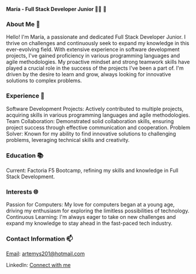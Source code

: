**María - Full Stack Developer Junior 👩‍💻** 👋 
### About Me 🌟
Hello! I'm María, a passionate and dedicated Full Stack Developer Junior. I thrive on challenges and continuously seek to expand my knowledge in this ever-evolving field. With extensive experience in software development projects, I've gained proficiency in various programming languages and agile methodologies. My proactive mindset and strong teamwork skills have played a crucial role in the success of the projects I've been a part of. I'm driven by the desire to learn and grow, always looking for innovative solutions to complex problems.

### Experience 💼
Software Development Projects: Actively contributed to multiple projects, acquiring skills in various programming languages and agile methodologies.
Team Collaboration: Demonstrated solid collaboration skills, ensuring project success through effective communication and cooperation.
Problem Solver: Known for my ability to find innovative solutions to challenging problems, leveraging technical skills and creativity.

### Education 📚
Current: Factoria F5 Bootcamp, refining my skills and knowledge in Full Stack Development.

### Interests 🌐
Passion for Computers: My love for computers began at a young age, driving my enthusiasm for exploring the limitless possibilities of technology.
Continuous Learning: I'm always eager to take on new challenges and expand my knowledge to stay ahead in the fast-paced tech industry.

### Contact Information 📫

[Email](mailto:artemys201@hotmail.com): artemys201@hotmail.com

LinkedIn: [ Connect with me](https://www.linkedin.com/in/maria-espartero/)

<!--
**maesga1/maesga1** is a ✨ _special_ ✨ repository because its `README.md` (this file) appears on your GitHub profile.

Here are some ideas to get you started:

- 🔭 I’m currently working on ...
- 🌱 I’m currently learning ...
- 👯 I’m looking to collaborate on ...
- 🤔 I’m looking for help with ...
- 💬 Ask me about ...
- 📫 How to reach me: ...
- 😄 Pronouns: ...
- ⚡ Fun fact: ...
-->
